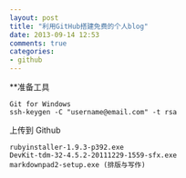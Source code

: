 ```yaml
---
layout: post
title: "利用GitHub搭建免费的个人blog"
date: 2013-09-14 12:53
comments: true
categories: 
- github
---
```




**准备工具

	Git for Windows
	ssh-keygen -C "username@email.com" -t rsa

上传到 Github

	rubyinstaller-1.9.3-p392.exe
	DevKit-tdm-32-4.5.2-20111229-1559-sfx.exe
	markdownpad2-setup.exe (排版与写作)


